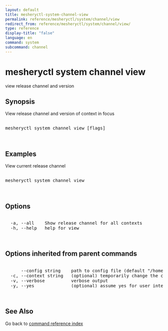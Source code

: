 ```yaml
---
layout: default
title: mesheryctl-system-channel-view
permalink: reference/mesheryctl/system/channel/view
redirect_from: reference/mesheryctl/system/channel/view/
type: reference
display-title: "false"
language: en
command: system
subcommand: channel
---
```


# mesheryctl system channel view

view release channel and version

## Synopsis

View release channel and version of context in focus

<pre class='codeblock-pre'>
<div class='codeblock'>
mesheryctl system channel view [flags]

</div>
</pre> 

## Examples

View current release channel
<pre class='codeblock-pre'>
<div class='codeblock'>
mesheryctl system channel view

</div>
</pre> 

## Options

<pre class='codeblock-pre'>
<div class='codeblock'>
  -a, --all    Show release channel for all contexts
  -h, --help   help for view

</div>
</pre>

## Options inherited from parent commands

<pre class='codeblock-pre'>
<div class='codeblock'>
      --config string    path to config file (default "/home/runner/.meshery/config.yaml")
  -c, --context string   (optional) temporarily change the current context.
  -v, --verbose          verbose output
  -y, --yes              (optional) assume yes for user interactive prompts.

</div>
</pre>

## See Also

Go back to [command reference index](/reference/mesheryctl/) 
